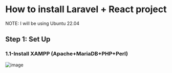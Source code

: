 # How to install Laravel + React project
  
NOTE: I will be using Ubuntu 22.04

## Step 1: Set Up

### 1.1-Install XAMPP (Apache+MariaDB+PHP+Perl)

![image](https://github.com/user-attachments/assets/9917ef7b-8cba-4edb-9c58-d837e3b3dbab)

  
